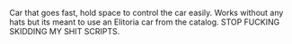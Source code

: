 Car that goes fast, hold space to control the car easily.
Works without any hats but its meant to use an Elitoria car from the catalog.
STOP FUCKING SKIDDING MY SHIT SCRIPTS.
